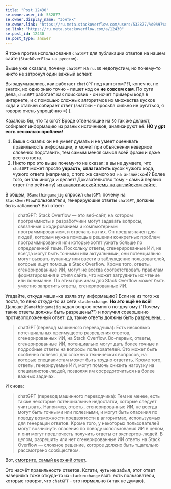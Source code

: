 ```yaml
---
title: "Post 12430"
se.owner.user_id: 532877
se.owner.display_name: "Зонтик"
se.owner.link: "https://ru.meta.stackoverflow.com/users/532877/%d0%97%d0%be%d0%bd%d1%82%d0%b8%d0%ba"
se.link: "https://ru.meta.stackoverflow.com/a/12430"
se.post_id: 12430
se.post_type: answer
---
```

<p>Я тоже против использования <code>chatGPT</code> для публикации ответов на нашем сайте (<code>StackOverFlow на русском</code>).</p>
<p>Выше уже сказали, почему <code>chatGPT</code> на <code>ru.SO</code> недопустим, но почему-то никто не затронул один важный аспект.</p>
<p>Вы задумывались, как работает <code>chatGPT</code> под каптотом? Я, конечно, не знаток, но одно знаю точно - пишет код он <strong>не совсем сам</strong>. По сути дела, <code>chatGPT</code> работает как поисковик - он исчет примеры кода в интернете, и с помошью сложных алгоритмов из множества кусков кода и статьей собирает ответ (знатоки - просьба сильно не ругаться, я говорю очень упрощённо =) ).</p>
<p>Казалось бы, что такого? Вроде отвечающие на <code>SO</code> так же делают, собирают информацию из разных источников, анализируют её. <strong>НО у gpt есть несколько проблем!</strong></p>
<ol>
<li>Выше сказали: он не умеет думать и не умеет оценивать правильность информации, и может при объяснении неверное словечко подставить, тем самым меняя смысл всей фразы и даже всего ответа.</li>
<li>Никто про это выше почему-то не сказал: а вы не думаете, что <code>chatGPT</code> может просто <strong>украсть</strong>, <strong>сплагиатить</strong> кусок чужого кода, чужого ответа (например, с того же самого <code>SO на английском</code>)? Более того, он так иногда и делает! Доказательство тому - самый первый ответ (по рейтингу) <a href="https://meta.stackoverflow.com/questions/421831/temporary-policy-chatgpt-is-banned?cb=1">из аналогической темы на английском сайте</a>.</li>
</ol>
<p>В общем, <code>@Samathingamajig</code> спросил <code>chatGPT</code>: почему на <code>StackOverFlow</code>пользователи, генерирующие ответы <code>chatGPT</code>, должны быть забанены? Вот ответ:</p>
<blockquote>
<p>chatGPT:
Stack Overflow — это веб-сайт, на котором программисты и разработчики могут задавать вопросы, связанные с кодированием и компьютерным программированием, и отвечать на них. Он предназначен для людей, которым нужна помощь в решении конкретных проблем программирования или которые хотят узнать больше по определенной теме. Поскольку ответы, сгенерированные ИИ, не всегда могут быть точными или актуальными, они потенциально могут вызвать путаницу или ввести в заблуждение пользователей, которые ищут помощь в Stack Overflow. Кроме того, ответы, сгенерированные ИИ, могут не всегда соответствовать правилам форматирования и стиля сайта, что может затруднить их чтение или понимание. По этим причинам для Stack Overflow может быть уместно запретить ответы, сгенерированные ИИ.</p>
</blockquote>
<p>Угадайте, откуда машинка взяла эту информацию? Если не из того же поста, то явно откуда-то из сети <code>stackexchange</code>. <strong>Но это ещё не всё!</strong> Дальше <code>@Samathingamajig</code> задал вопрос немного по-другому (&quot;Почему такие ответы должны быть разрешены?&quot;) и получил совершенно противоположенный ответ: да, такие ответы должны быть разрешены....</p>
<blockquote>
<p>chatGPT(перевод машинного переводчика): Есть несколько потенциальных преимуществ разрешения ответов, сгенерированных ИИ, на Stack Overflow. Во-первых, ответы, сгенерированные ИИ, потенциально могут дать более точные и подробные ответы на вопросы пользователей. Это может быть особенно полезно для сложных технических вопросов, на которые специалистам может быть трудно ответить. Кроме того, ответы, генерируемые ИИ, могут помочь снизить нагрузку на специалистов-людей, позволяя им сосредоточиться на более важных задачах.</p>
</blockquote>
<p>И снова:</p>
<blockquote>
<p>chatGPT (перевод машинного переводчика): Тем не менее, есть также некоторые потенциальные недостатки, которые следует учитывать. Например, ответы, сгенерированные ИИ, не всегда могут быть точными или полезными, и могут быть опасения по поводу возможности предвзятости в алгоритмах, используемых для генерации ответов. Кроме того, у некоторых пользователей могут возникнуть опасения по поводу использования ИИ в целом, и они могут предпочесть получить ответы от экспертов-людей.
В целом, разрешить или нет сгенерированные ИИ ответы на Stack Overflow — сложное решение, которое должно быть тщательно рассмотрено сообществом.</p>
</blockquote>
<p>Вот, <a href="https://meta.stackoverflow.com/questions/421831/temporary-policy-chatgpt-is-banned?cb=1">смотрите, самый верхний ответ</a>.</p>
<p>Это насчёт правильности ответов. Кстати, чуть не забыл, этот ответ наверняка тоже откуда-то из <code>stackexchange</code> взят: есть пользователи, которые говорят, что <code>chatGPT</code> - это нормально (я так не думаю).</p>
